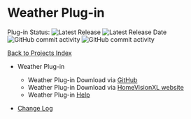 # Weather Plug-in

Plug-in Status: ![Latest Release](https://img.shields.io/github/v/release/rebel7580/Weather-Plug-in-For-HomeVisionXL?style=plastic)
![Latest Release Date](https://img.shields.io/github/release-date/rebel7580/Weather-Plug-in-For-HomeVisionXL?label=Latest%20Release%20Date&style=plastic)
![GitHub commit activity](https://img.shields.io/github/last-commit/rebel7580/Weather-Plug-in-For-HomeVisionXL?style=plastic)
![GitHub commit activity](https://img.shields.io/github/commit-activity/m/rebel7580/Weather-Plug-in-For-HomeVisionXL?style=plastic)

[Back to Projects Index](/index)

* Weather Plug-in
  * Weather Plug-in Download via [GitHub](https://github.com/rebel7580/Weather-Plug-in-for-HomeVisionXL)
  * Weather Plug-in Download via [HomeVisionXL website](http://hv.tclcode.com/download.html)
  * Weather Plug-in [Help](Wx_Help)


* [Change Log](https://github.com/rebel7580/Weather-Plug-in-for-HomeVisionXL/wiki/Change-Log)
